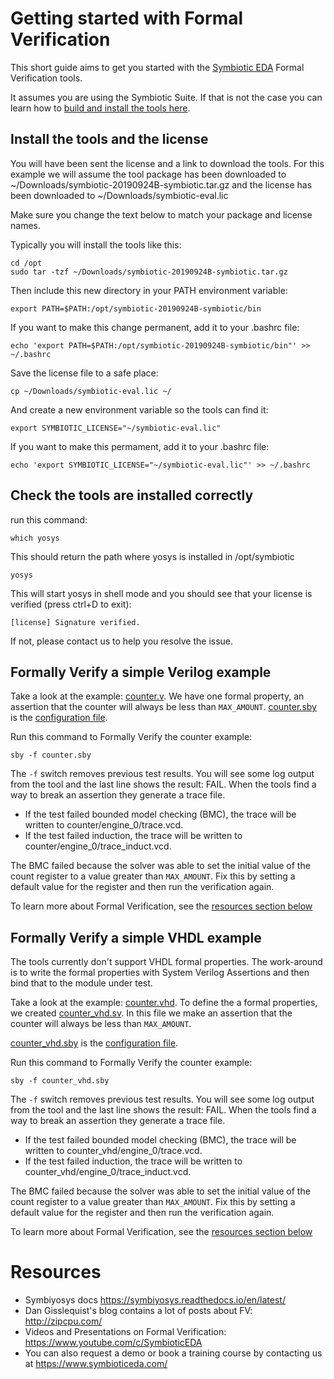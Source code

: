 # Getting started with Formal Verification

This short guide aims to get you started with the [Symbiotic EDA](https://www.symbioticeda.com/) Formal Verification tools.

It assumes you are using the Symbiotic Suite. If that is not the case you can learn how to [build and install the tools here](https://symbiyosys.readthedocs.io/en/latest/quickstart.html#installing).

## Install the tools and the license

You will have been sent the license and a link to download the tools. 
For this example we will assume the tool package has been downloaded to ~/Downloads/symbiotic-20190924B-symbiotic.tar.gz
and the license has been downloaded to ~/Downloads/symbiotic-eval.lic

Make sure you change the text below to match your package and license names.

Typically you will install the tools like this:

    cd /opt
    sudo tar -tzf ~/Downloads/symbiotic-20190924B-symbiotic.tar.gz

Then include this new directory in your PATH environment variable:

    export PATH=$PATH:/opt/symbiotic-20190924B-symbiotic/bin

If you want to make this change permanent, add it to your .bashrc file:

    echo 'export PATH=$PATH:/opt/symbiotic-20190924B-symbiotic/bin"' >> ~/.bashrc

Save the license file to a safe place:

    cp ~/Downloads/symbiotic-eval.lic ~/

And create a new environment variable so the tools can find it:

    export SYMBIOTIC_LICENSE="~/symbiotic-eval.lic"

If you want to make this permament, add it to your .bashrc file:

    echo 'export SYMBIOTIC_LICENSE="~/symbiotic-eval.lic"' >> ~/.bashrc

## Check the tools are installed correctly

run this command:

    which yosys

This should return the path where yosys is installed in /opt/symbiotic

    yosys

This will start yosys in shell mode and you should see that your license is verified (press ctrl+D to exit):

    [license] Signature verified.

If not, please contact us to help you resolve the issue.

## Formally Verify a simple Verilog example

Take a look at the example: [counter.v](counter.v). We have one formal property, an assertion that the counter will always be less than `MAX_AMOUNT`.
[counter.sby](counter.sby) is the [configuration file](https://symbiyosys.readthedocs.io/en/latest/reference.html).

Run this command to Formally Verify the counter example:

    sby -f counter.sby

The `-f` switch removes previous test results. You will see some log output from the tool and the last line shows the result: FAIL.
When the tools find a way to break an assertion they generate a trace file. 

* If the test failed bounded model checking (BMC), the trace will be written to counter/engine_0/trace.vcd. 
* If the test failed induction, the trace will be written to counter/engine_0/trace_induct.vcd.

The BMC failed because the solver was able to set the initial value of the count register to a value greater than `MAX_AMOUNT`. 
Fix this by setting a default value for the register and then run the verification again. 

To learn more about Formal Verification, see the [resources section below](#Resources)

## Formally Verify a simple VHDL example

The tools currently don't support VHDL formal properties. The work-around is to write the formal properties with System Verilog Assertions and then bind
that to the module under test.

Take a look at the example: [counter.vhd](counter.vhd). 
To define the a formal properties, we created [counter_vhd.sv](counter_vhd.sv). In this file we make an assertion that the counter will always be less than `MAX_AMOUNT`.

[counter_vhd.sby](counter_vhd.sby) is the [configuration file](https://symbiyosys.readthedocs.io/en/latest/reference.html).

Run this command to Formally Verify the counter example:

    sby -f counter_vhd.sby

The `-f` switch removes previous test results. You will see some log output from the tool and the last line shows the result: FAIL.
When the tools find a way to break an assertion they generate a trace file. 

* If the test failed bounded model checking (BMC), the trace will be written to counter_vhd/engine_0/trace.vcd. 
* If the test failed induction, the trace will be written to counter_vhd/engine_0/trace_induct.vcd.

The BMC failed because the solver was able to set the initial value of the count register to a value greater than `MAX_AMOUNT`. 
Fix this by setting a default value for the register and then run the verification again. 

To learn more about Formal Verification, see the [resources section below](#Resources)

# Resources

* Symbiyosys docs https://symbiyosys.readthedocs.io/en/latest/
* Dan Gisslequist's blog contains a lot of posts about FV: http://zipcpu.com/
* Videos and Presentations on Formal Verification: https://www.youtube.com/c/SymbioticEDA
* You can also request a demo or book a training course by contacting us at https://www.symbioticeda.com/
